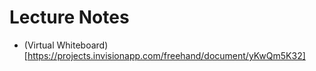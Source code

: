 # Lecture Notes

* (Virtual Whiteboard)[https://projects.invisionapp.com/freehand/document/yKwQm5K32]
